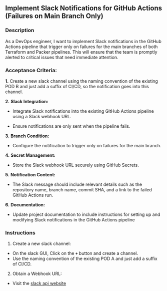 ## Implement Slack Notifications for GitHub Actions (Failures on Main Branch Only)

### Description

As a DevOps engineer, I want to implement Slack notifications in the GitHub Actions pipeline that trigger only on failures for the main branches of both Terraform and Packer pipelines. This will ensure that the team is promptly alerted to critical issues that need immediate attention.

### Acceptance Criteria:

**1.** Create a new slack channel using the naming convention of the existing POD B and just add a suffix of CI/CD, so the notification goes into this channel.

**2.** **Slack Integration:**

- Integrate Slack notifications into the existing GitHub Actions pipeline using a Slack webhook URL.

- Ensure notifications are only sent when the pipeline fails.

**3.** **Branch Condition:**

- Configure the notification to trigger only on failures for the main branch.

**4.** **Secret Management:**

- Store the Slack webhook URL securely using GitHub Secrets.

**5.** **Notification Content:**

- The Slack message should include relevant details such as the repository name, branch name, commit SHA, and a link to the failed GitHub Actions run.

**6.** **Documentation:**

- Update project documentation to include instructions for setting up and modifying Slack notifications in the GitHub Actions pipeline


### Instructions 

1. Create a new slack channel:

- On the slack GUI, Click on the **`+`** button and create a channel.
- Use the naming convention of the existing POD A and just add a suffix of CI/CD.

2. Obtain a Webhook URL:

- Visit the [slack api website](https://api.slack.com/)
